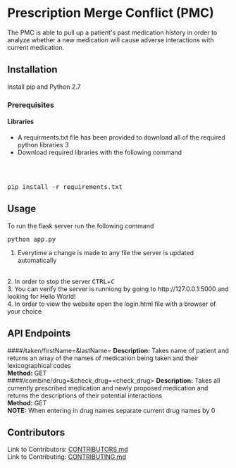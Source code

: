 # Prescription Merge Conflict (PMC)
The PMC is able to pull up a patient's past medication history in order to analyze whether a new medication will cause adverse interactions with current medication.

## Installation
Install pip and Python 2.7

### Prerequisites
#### Libraries
* A requirments.txt file has been provided to download all of the required python libraries 3
* Download required libraries with the following command
<br>
<br>
<pre>pip install -r requirements.txt</pre>

## Usage
To run the flask server run the following command
<pre>python app.py</pre>
1. Everytime a change is made to any file the server is updated automatically
<br>
2. In order to stop the server <kbd>CTRL</kbd>+<kbd>C</kbd>
<br>
3. You can verify the server is runniong by going to http://127.0.0.1:5000 and looking for Hello World!
<br>
4. In order to view the website open the login.html file with a browser of your choice

## API Endpoints
####/taken/firstName=<firstName>&lastName=<lastName>
<strong>Description:</strong> Takes name of patient and returns an array of the names of medication being taken and their lexicographical codes
<br>
<strong>Method:</strong> GET
<br>
####/combine/drug=<drug>&check_drug=<check_drug>
<strong>Description:</strong> Takes all currently prescribed medication and newly proposed medication and returns the descriptions of their potential interactions
<br>
<strong>Method:</strong> GET
<br>
<strong>NOTE:</strong> When entering in drug names separate current drug names by 0

## Contributors
Link to Contributors: <a href="CONTRIBUTORS.md">CONTRIBUTORS.md</a>
<br>
Link to Contributing: <a href="CONTRIBUTING.md">CONTRIBUTING.md</a>
